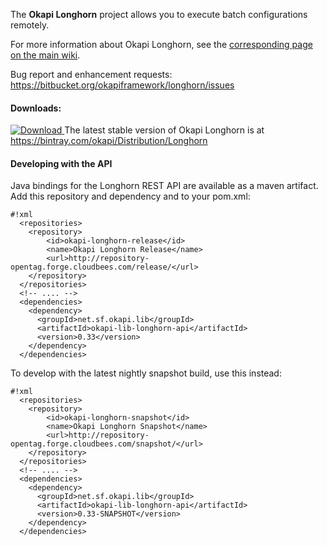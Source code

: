 The **Okapi Longhorn** project allows you to execute batch configurations remotely.

For more information about Okapi Longhorn, see the [corresponding page on the main wiki](http://okapiframework.org/wiki/index.php?title=Longhorn).

Bug report and enhancement requests: https://bitbucket.org/okapiframework/longhorn/issues

#### Downloads: ####

[ ![Download](https://api.bintray.com/packages/okapi/Distribution/Longhorn/images/download.svg) ](https://bintray.com/okapi/Distribution/Longhorn/_latestVersion)
The latest stable version of Okapi Longhorn is at https://bintray.com/okapi/Distribution/Longhorn

#### Developing with the API ####

Java bindings for the Longhorn REST API are available as a maven artifact.  Add this repository and dependency and to your pom.xml:

```
#!xml
  <repositories>
    <repository>
        <id>okapi-longhorn-release</id>
        <name>Okapi Longhorn Release</name>
        <url>http://repository-opentag.forge.cloudbees.com/release/</url>
    </repository>
  </repositories>
  <!-- .... -->
  <dependencies>
    <dependency>
      <groupId>net.sf.okapi.lib</groupId>
      <artifactId>okapi-lib-longhorn-api</artifactId>
      <version>0.33</version>
    </dependency>
  </dependencies>
```

To develop with the latest nightly snapshot build, use this instead:
```
#!xml
  <repositories>
    <repository>
        <id>okapi-longhorn-snapshot</id>
        <name>Okapi Longhorn Snapshot</name>
        <url>http://repository-opentag.forge.cloudbees.com/snapshot/</url>
    </repository>
  </repositories>
  <!-- .... -->
  <dependencies>
    <dependency>
      <groupId>net.sf.okapi.lib</groupId>
      <artifactId>okapi-lib-longhorn-api</artifactId>
      <version>0.33-SNAPSHOT</version>
    </dependency>
  </dependencies>
```
